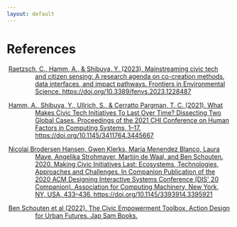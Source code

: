 ```yaml
---
layout: default
---
```


# References

<div style="padding-left: 64px; text-indent: -60px;">

<p><a href="https://doi.org/10.3389/fenvs.2023.1228487" target="_blank">Raetzsch, C., Hamm, A., & Shibuya, Y. (2023). Mainstreaming civic tech and citizen sensing: A research agenda on co-creation methods, data interfaces, and impact pathways. Frontiers in Environmental Science. https://doi.org/10.3389/fenvs.2023.1228487
</a></p>


<p><a href="https://dl.acm.org/doi/10.1145/3411764.3445667" target="_blank">Hamm, A., Shibuya, Y., Ullrich, S., & Cerratto Pargman, T. C. (2021). What Makes Civic Tech Initiatives To Last Over Time? Dissecting Two Global Cases. Proceedings of the 2021 CHI Conference on Human Factors in Computing Systems, 1–17. https://doi.org/10.1145/3411764.3445667</a></p>

<p><a href="https://doi.org/10.1145/3393914.3395921" target="_blank">Nicolai Brodersen Hansen, Gwen Klerks, Maria Menendez Blanco, Laura Maye, Angelika Strohmayer, Martijn de Waal, and Ben Schouten. 2020. Making Civic Initiatives Last: Ecosystems, Technologies, Approaches and Challenges. In Companion Publication of the 2020 ACM Designing Interactive Systems Conference (DIS' 20 Companion). Association for Computing Machinery, New York, NY, USA, 433–436. https://doi.org/10.1145/3393914.3395921</a></p>

<p><a href="https://www.ribabooks.com/The-Civic-Empowerment-Toolbox-Action-Design-for-Urban-Futures_9789492852717" target="_blank">Ben Schouten et al (2022). The Civic Empowerment Toolbox, Action Design for Urban Futures. Jap Sam Books.</a></p>

</div>
